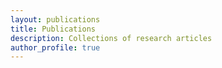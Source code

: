 ```yaml
---
layout: publications
title: Publications
description: Collections of research articles
author_profile: true
---
```

